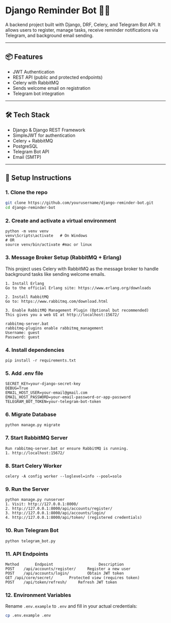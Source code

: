 # Django Reminder Bot 🧠📲

A backend project built with Django, DRF, Celery, and Telegram Bot API. It allows users to register, manage tasks, receive reminder notifications via Telegram, and background email sending.

---

## 📦 Features

- JWT Authentication
- REST API (public and protected endpoints)
- Celery with RabbitMQ
- Sends welcome email on registration
- Telegram bot integration

---

## 🛠️ Tech Stack

- Django & Django REST Framework
- SimpleJWT for authentication
- Celery + RabbitMQ
- PostgreSQL
- Telegram Bot API
- Email (SMTP)

---


## 🔧 Setup Instructions

### 1. Clone the repo
```bash
git clone https://github.com/yourusername/django-reminder-bot.git
cd django-reminder-bot 
```

### 2. Create and activate a virtual environment
```
python -m venv venv
venv\Scripts\activate   # On Windows
# OR
source venv/bin/activate #mac or linux
```

### 3. Message Broker Setup (RabbitMQ + Erlang)
This project uses Celery with RabbitMQ as the message broker to handle background tasks like sending welcome emails.
```
1. Install Erlang
Go to the official Erlang site: https://www.erlang.org/downloads

2. Install RabbitMQ
Go to: https://www.rabbitmq.com/download.html

3. Enable RabbitMQ Management Plugin (Optional but recommended)
This gives you a web UI at http://localhost:15672/

rabbitmq-server.bat
rabbitmq-plugins enable rabbitmq_management
Username: guest
Password: guest
```
### 4. Install dependencies
```
pip install -r requirements.txt
```
### 5.  Add .env file
```
SECRET_KEY=your-django-secret-key
DEBUG=True
EMAIL_HOST_USER=your-email@gmail.com
EMAIL_HOST_PASSWORD=your-email-password-or-app-password
TELEGRAM_BOT_TOKEN=your-telegram-bot-token
```

### 6. Migrate Database
```
python manage.py migrate
```

### 7. Start RabbitMQ Server
```
Run rabbitmq-server.bat or ensure RabbitMQ is running.
1. http://localhost:15672/
```

### 8. Start Celery Worker
```
celery -A config worker --loglevel=info --pool=solo
```

### 9. Run the Server
```
python manage.py runserver
1. Visit: http://127.0.0.1:8000/
2. http://127.0.0.1:8000/api/accounts/register/
3. http://127.0.0.1:8000/api/accounts/login/
4. http://127.0.0.1:8000/api/token/ (registered credentials)
```
### 10. Run Telegram Bot
```
python telegram_bot.py
```

### 11. API Endpoints
```
Method	     Endpoint	                 Description
POST	/api/accounts/register/	    Register a new user
POST	/api/accounts/login/	    Obtain JWT token
GET	/api/core/secret/	    Protected view (requires token)
POST	/api/token/refresh/	    Refresh JWT token
```

### 12. Environment Variables

Rename `.env.example` to `.env` and fill in your actual credentials:

```bash
cp .env.example .env
```
